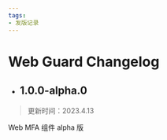 ```yaml
---
tags:
- 发版记录
---
```


# Web Guard Changelog

<LastUpdated/>

- ## 1.0.0-alpha.0

> 更新时间：2023.4.13

Web MFA 组件 alpha 版

